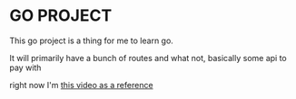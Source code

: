 # GO PROJECT

This go project is a thing for me to learn go.

It will primarily have a bunch of routes and what not, basically some api to pay with

right now I'm [this video as a reference](https://www.youtube.com/watch?v=gJx6gODwOwM)

